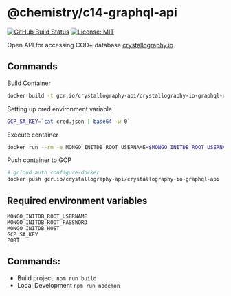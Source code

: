 # @chemistry/c14-graphql-api
[![GitHub Build Status](https://github.com/chemistry/crystallography.io/workflows/CI/badge.svg)](https://github.com/chemistry/crystallography.io/actions?query=workflow%3ACI)
[![License: MIT](https://img.shields.io/badge/License-MIT-gren.svg)](https://opensource.org/licenses/MIT)

Open API for accessing COD+ database [crystallography.io](https://crystallography.io/)
## Commands
Build Container
```bash
docker build -t gcr.io/crystallography-api/crystallography-io-graphql-api .
```

Setting up cred environment variable
```bash
GCP_SA_KEY=`cat cred.json | base64 -w 0`
```

Execute container
```bash
docker run --rm -e MONGO_INITDB_ROOT_USERNAME=$MONGO_INITDB_ROOT_USERNAME -e MONGO_INITDB_ROOT_PASSWORD=$MONGO_INITDB_ROOT_PASSWORD -e GCP_SA_KEY=$GCP_SA_KEY -e PORT=$PORT -e MONGO_INITDB_HOST=$MONGO_INITDB_HOST --name api gcr.io/crystallography-api/crystallography-io-graphql-api
```

Push container to GCP
```bash
# gcloud auth configure-docker
docker push gcr.io/crystallography-api/crystallography-io-graphql-api
```

## Required environment variables
    MONGO_INITDB_ROOT_USERNAME
    MONGO_INITDB_ROOT_PASSWORD
    MONGO_INITDB_HOST
    GCP_SA_KEY
    PORT

## Commands:
  * Build project: `npm run build`
  * Local Development `npm run nodemon`
